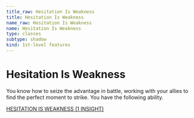 ```yaml
---
title_raw: Hesitation Is Weakness
title: Hesitation Is Weakness
name_raw: Hesitation Is Weakness
name: Hesitation Is Weakness
type: classes
subtype: shadow
kind: 1st-level features
---
```


# Hesitation Is Weakness

You know how to seize the advantage in battle, working with your allies to find the perfect moment to strike. You have the following ability.

[HESITATION IS WEAKNESS (1 INSIGHT)](./Hesitation%20Is%20Weakness.md)
